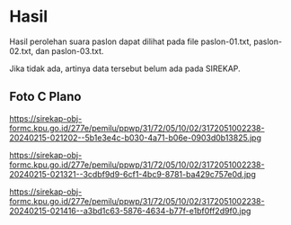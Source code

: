 # Hasil

Hasil perolehan suara paslon dapat dilihat pada file paslon-01.txt, paslon-02.txt, dan paslon-03.txt.

Jika tidak ada, artinya data tersebut belum ada pada SIREKAP.

## Foto C Plano

https://sirekap-obj-formc.kpu.go.id/277e/pemilu/ppwp/31/72/05/10/02/3172051002238-20240215-021202--5b1e3e4c-b030-4a71-b06e-0903d0b13825.jpg

https://sirekap-obj-formc.kpu.go.id/277e/pemilu/ppwp/31/72/05/10/02/3172051002238-20240215-021321--3cdbf9d9-6cf1-4bc9-8781-ba429c757e0d.jpg

https://sirekap-obj-formc.kpu.go.id/277e/pemilu/ppwp/31/72/05/10/02/3172051002238-20240215-021416--a3bd1c63-5876-4634-b77f-e1bf0ff2d9f0.jpg
